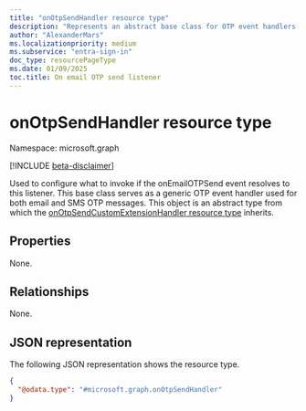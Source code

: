 ```yaml
---
title: "onOtpSendHandler resource type"
description: "Represents an abstract base class for OTP event handlers that are used for both email and SMS OTP messages."
author: "AlexanderMars"
ms.localizationpriority: medium
ms.subservice: "entra-sign-in"
doc_type: resourcePageType
ms.date: 01/09/2025
toc.title: On email OTP send listener
---
```


# onOtpSendHandler resource type

Namespace: microsoft.graph

[!INCLUDE [beta-disclaimer](../../includes/beta-disclaimer.md)]

Used to configure what to invoke if the onEmailOTPSend event resolves to this listener. This base class serves as a generic OTP event handler used for both email and SMS OTP messages.
This object is an abstract type from which the [onOtpSendCustomExtensionHandler resource type](../resources/onotpsendcustomextensionhandler.md) inherits.


## Properties
None.

## Relationships
None.

## JSON representation
The following JSON representation shows the resource type.
<!-- {
  "blockType": "resource",
  "@odata.type": "microsoft.graph.onOtpSendHandler"
}
-->
``` json
{
  "@odata.type": "#microsoft.graph.onOtpSendHandler"
}
```

